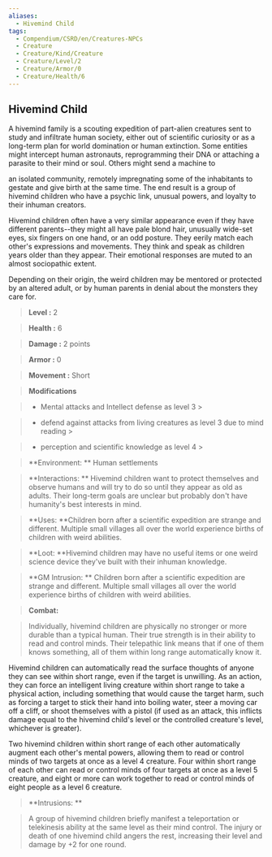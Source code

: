 ```yaml
---
aliases:
  - Hivemind Child
tags:
  - Compendium/CSRD/en/Creatures-NPCs
  - Creature
  - Creature/Kind/Creature
  - Creature/Level/2
  - Creature/Armor/0
  - Creature/Health/6
---
```

  
    
## Hivemind Child    
A hivemind family is a scouting expedition of part-alien creatures sent to study and infiltrate human society, either out of scientific curiosity or as a long-term plan for world domination or human extinction. Some entities might intercept human astronauts, reprogramming their DNA or attaching a parasite to their mind or soul. Others might send a machine to  
an isolated community, remotely impregnating some of the inhabitants to gestate and give birth at the same time. The end result is a group of hivemind children who have a psychic link, unusual powers, and loyalty to their inhuman creators.  
Hivemind children often have a very similar appearance even if they have different parents--they might all have pale blond hair, unusually wide-set eyes, six fingers on one hand, or an odd posture. They eerily match each other's expressions and movements. They think and speak as children years older than they appear. Their emotional responses are muted to an almost sociopathic extent.  
Depending on their origin, the weird children may be mentored or protected by an altered adult, or by human parents in denial about the monsters they care for.    
  
    
> **Level :** 2    
> **Health :** 6    
> **Damage :** 2 points    
> **Armor :** 0    
> **Movement :** Short    
> **Modifications**    
>- Mental attacks and Intellect defense as level 3 >  
>    
>- defend against attacks from living creatures as level 3 due to mind reading >  
>    
>- perception and scientific knowledge as level 4 >  
>    
> **Environment: ** Human settlements    
> **Interactions: ** Hivemind children want to protect themselves and observe humans and will try to do so until they appear as old as adults. Their long-term goals are unclear but probably don't have humanity's best interests in mind.    
> **Uses: **Children born after a scientific expedition are strange and different. Multiple small villages all over the world experience births of children with weird abilities.    
> **Loot: **Hivemind children may have no useful items or one weird science device they've built with their inhuman knowledge.    
> **GM Intrusion: ** Children born after a scientific expedition are strange and different. Multiple small villages all over the world experience births of children with weird abilities.    
  
> **Combat:**   
> Individually, hivemind children are physically no stronger or more durable than a typical human. Their true strength is in their ability to read and control minds. Their telepathic link means that if one of them knows something, all of them within long range automatically know it.  
Hivemind children can automatically read the surface thoughts of anyone they can see within short range, even if the target is unwilling. As an action, they can force an intelligent living creature within short range to take a physical action, including something that would cause the target harm, such as forcing a target to stick their hand into boiling water, steer a moving car off a cliff, or shoot themselves with a pistol (if used as an attack, this inflicts damage equal to the hivemind child's level or the controlled creature's level, whichever is greater).  
Two hivemind children within short range of each other automatically augment each other's mental powers, allowing them to read or control minds of two targets at once as a level 4 creature. Four within short range of each other can read or control minds of four targets at once as a level 5 creature, and eight or more can work together to read or control minds of eight people as a level 6 creature.    
    
  
> **Intrusions: **   
> A group of hivemind children briefly manifest a teleportation or telekinesis ability at the same level as their mind control. The injury or death of one hivemind child angers the rest, increasing their level and damage by +2 for one round.    
